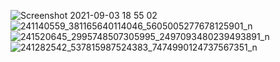 ![Screenshot 2021-09-03 18 55 02](https://user-images.githubusercontent.com/64347529/132034547-c52f4dd6-48df-4b18-a15b-6b56dd30186a.png)
![241140559_381165640114046_5605005277678125901_n](https://user-images.githubusercontent.com/64347529/132034863-5edbd5a9-974b-44b7-98c7-a93f48ff18bf.jpg)
![241520645_2995748507305995_2497093480239493891_n](https://user-images.githubusercontent.com/64347529/132034872-1762aa42-d870-4e65-8ce9-539204f2d321.jpg)
![241282542_537815987524383_7474990124737567351_n](https://user-images.githubusercontent.com/64347529/132034879-48a30f7d-a7ca-4986-b006-ed6cd46c8083.jpg)
